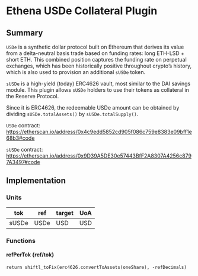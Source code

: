# Ethena USDe Collateral Plugin

## Summary

`USDe` is a synthetic dollar protocol built on Ethereum that derives its value from a delta-neutral basis trade based on funding rates: long ETH-LSD + short ETH. This combined position captures the funding rate on perpetual exchanges, which has been historically positive throughout crypto’s history, which is also used to provision an additional `sUSDe` token.

`sUSDe` is a high-yield (today) ERC4626 vault, most similar to the DAI savings module. This plugin allows `sUSDe` holders to use their tokens as collateral in the Reserve Protocol.

Since it is ERC4626, the redeemable USDe amount can be obtained by dividing `sUSDe.totalAssets()` by `sUSDe.totalSupply()`.

`USDe` contract: <https://etherscan.io/address/0x4c9edd5852cd905f086c759e8383e09bff1e68b3#code>

`sUSDe` contract: <https://etherscan.io/address/0x9D39A5DE30e57443BfF2A8307A4256c8797A3497#code>

## Implementation

### Units

| tok   | ref  | target | UoA |
| ----- | ---- | ------ | --- |
| sUSDe | USDe | USD    | USD |

### Functions

#### refPerTok {ref/tok}

`return shiftl_toFix(erc4626.convertToAssets(oneShare), -refDecimals)`
